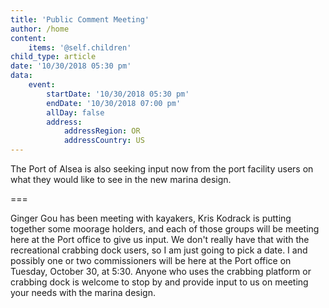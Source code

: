 ```yaml
---
title: 'Public Comment Meeting'
author: /home
content:
    items: '@self.children'
child_type: article
date: '10/30/2018 05:30 pm'
data:
    event:
        startDate: '10/30/2018 05:30 pm'
        endDate: '10/30/2018 07:00 pm'
        allDay: false
        address:
            addressRegion: OR
            addressCountry: US
---
```


The Port of Alsea is also seeking input now from the port facility users on what they would like to see in the new marina design.

===

Ginger Gou has been meeting with kayakers, Kris Kodrack is putting together some moorage holders, and each of those groups will be meeting here at the Port office to give us input. We don't really have that with the recreational crabbing dock users, so I am just going to pick a date. I and possibly one or two commissioners will be here at the Port office on Tuesday, October 30, at 5:30. Anyone who uses the crabbing platform or crabbing dock is welcome to stop by and provide input to us on meeting your needs with the marina design.
